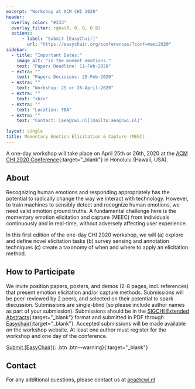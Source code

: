 ```yaml
---
excerpt: "Workshop at ACM CHI 2020"
header:
  overlay_color: "#333"
  overlay_filter: rgba(0, 0, 0, 0.8)
  actions:
      - label: "Submit [EasyChair]"
        url: "https://easychair.org/conferences/?conf=meec2020"
sidebar:
  - title: "Important Dates:"
    image_alt: "in the moment emotions."
    text: "Papers Deadline: 11-Feb-2020"
  - extra: ""
    text: "Papers Decisions: 28-Feb-2020"
  - extra: ""
    text: "Workshop: 25 or 26-April-2020"
  - extra: ""
    text: "<br>"
  - extra: ""
    text: "Location: TBA"
  - extra: ""
    text: "Contact: [aea@cwi.nl](mailto:aea@cwi.nl)"

layout: single
title: Momentary Emotion Elicitation & Capture (MEEC)
---
```



A one-day workshop will take place on April 25th or 26th, 2020 at the [ACM CHI 2020 Conference](https://chi2020.acm.org/){:target="\_blank"} in Honolulu (Hawaii, USA).

## About

Recognizing human emotions and responding appropriately has the potential to radically change the way we interact with technology. However, to train machines to sensibly detect and recognize human emotions, we need valid emotion ground truths. A fundamental challenge here is the momentary emotion elicitation and capture (MEEC) from individuals continuously and in real-time, without adversely affecting user experience.

In this first edition of the one-day CHI 2020 workshop, we will (a) explore and define novel elicitation tasks (b) survey sensing and annotation techniques (c) create a taxonomy of when and where to apply an elicitation method.


## How to Participate

We invite position papers, posters, and demos (2-8 pages, incl. references) that present emotion elicitation and/or capture methods. Submissions will be peer-reviewed by 2 peers, and selected on their potential to spark discussion. Submissions are single-blind (so please include author names as part of your submission). Submissions should be in the [SIGCHI Extended Abstracts](https://chi2020.acm.org/authors/chi-proceedings-format/){:target="\_blank"} format and submitted in PDF through [Easychair](https://easychair.org/conferences/?conf=meec2020){:target="\_blank"}. Accepted submissions will be made available on the workshop website. At least one author must register for the workshop and one day of the conference.

[Submit [EasyChair]](https://easychair.org/conferences/?conf=meec2020){: .btn .btn--warning}{:target="\_blank"}

## Contact

For any additional questions, please contact us at [aea@cwi.nl](mailto:aea@cwi.nl)
